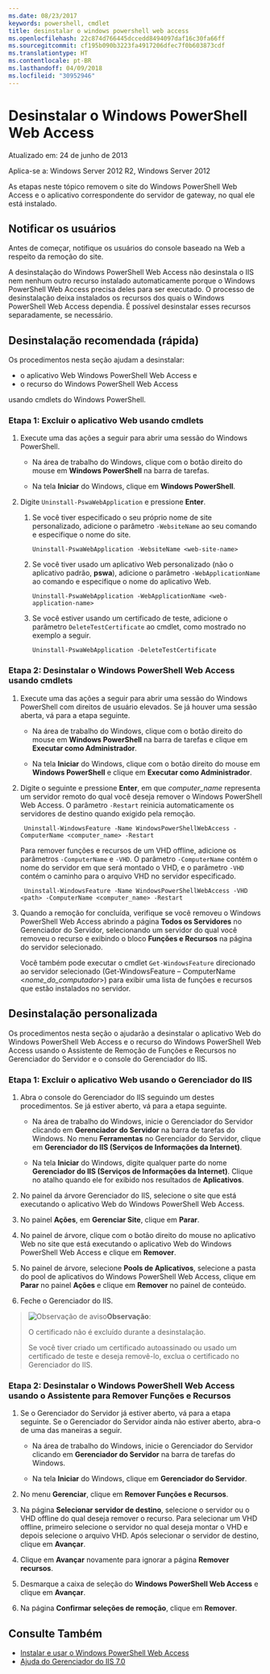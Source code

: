 ```yaml
---
ms.date: 08/23/2017
keywords: powershell, cmdlet
title: desinstalar o windows powershell web access
ms.openlocfilehash: 22c874d766445dccedd8494097daf16c30fa66ff
ms.sourcegitcommit: cf195b090b3223fa4917206dfec7f0b603873cdf
ms.translationtype: HT
ms.contentlocale: pt-BR
ms.lasthandoff: 04/09/2018
ms.locfileid: "30952946"
---
```

# <a name="uninstall-windows-powershell-web-access"></a>Desinstalar o Windows PowerShell Web Access

Atualizado em: 24 de junho de 2013

Aplica-se a: Windows Server 2012 R2, Windows Server 2012

As etapas neste tópico removem o site do Windows PowerShell Web Access e o aplicativo correspondente do servidor de gateway, no qual ele está instalado.

## <a name="notify-users"></a>Notificar os usuários

Antes de começar, notifique os usuários do console baseado na Web a respeito da remoção do site.

A desinstalação do Windows PowerShell Web Access não desinstala o IIS nem nenhum outro recurso instalado automaticamente porque o Windows PowerShell Web Access precisa deles para ser executado.
O processo de desinstalação deixa instalados os recursos dos quais o Windows PowerShell Web Access dependia. É possível desinstalar esses recursos separadamente, se necessário.

## <a name="recommended-quick-uninstallation"></a>Desinstalação recomendada (rápida)

Os procedimentos nesta seção ajudam a desinstalar:

- o aplicativo Web Windows PowerShell Web Access e
- o recurso do Windows PowerShell Web Access

usando cmdlets do Windows PowerShell.

### <a name="step-1-delete-the-web-application-using-cmdlets"></a>Etapa 1: Excluir o aplicativo Web usando cmdlets

1. Execute uma das ações a seguir para abrir uma sessão do Windows PowerShell.

    -   Na área de trabalho do Windows, clique com o botão direito do mouse em **Windows PowerShell** na barra de tarefas.

    -   Na tela **Iniciar** do Windows, clique em **Windows PowerShell**.

2. Digite `Uninstall-PswaWebApplication` e pressione **Enter**.
   1. Se você tiver especificado o seu próprio nome de site personalizado, adicione o parâmetro `-WebsiteName` ao seu comando e especifique o nome do site.

        `Uninstall-PswaWebApplication -WebsiteName <web-site-name>`
   1. Se você tiver usado um aplicativo Web personalizado (não o aplicativo padrão, **pswa**), adicione o parâmetro `-WebApplicationName` ao comando e especifique o nome do aplicativo Web.

        `Uninstall-PswaWebApplication -WebApplicationName <web-application-name>`
   1. Se você estiver usando um certificado de teste, adicione o parâmetro `DeleteTestCertificate` ao cmdlet, como mostrado no exemplo a seguir.

        `Uninstall-PswaWebApplication -DeleteTestCertificate`

### <a name="step-2-uninstall-windows-powershell-web-access-using-cmdlets"></a>Etapa 2: Desinstalar o Windows PowerShell Web Access usando cmdlets

1. Execute uma das ações a seguir para abrir uma sessão do Windows PowerShell com direitos de usuário elevados. Se já houver uma sessão aberta, vá para a etapa seguinte.

    -   Na área de trabalho do Windows, clique com o botão direito do mouse em **Windows PowerShell** na barra de tarefas e clique em **Executar como Administrador**.

    -   Na tela **Iniciar** do Windows, clique com o botão direito do mouse em **Windows PowerShell** e clique em **Executar como Administrador**.

1. Digite o seguinte e pressione **Enter**, em que *computer_name* representa um servidor remoto do qual você deseja remover o Windows PowerShell Web Access. O parâmetro `-Restart` reinicia automaticamente os servidores de destino quando exigido pela remoção.

        Uninstall-WindowsFeature -Name WindowsPowerShellWebAccess -ComputerName <computer_name> -Restart

    Para remover funções e recursos de um VHD offline, adicione os parâmetros `-ComputerName` e `-VHD`. O parâmetro `-ComputerName` contém o nome do servidor em que será montado o VHD, e o parâmetro `-VHD` contém o caminho para o arquivo VHD no servidor especificado.

        Uninstall-WindowsFeature -Name WindowsPowerShellWebAccess -VHD <path> -ComputerName <computer_name> -Restart

1. Quando a remoção for concluída, verifique se você removeu o Windows PowerShell Web Access abrindo a página **Todos os Servidores** no Gerenciador do Servidor, selecionando um servidor do qual você removeu o recurso e exibindo o bloco **Funções e Recursos** na página do servidor selecionado.

    Você também pode executar o cmdlet `Get-WindowsFeature` direcionado ao servidor selecionado (Get-WindowsFeature – ComputerName &lt;*nome_do_computador*&gt;) para exibir uma lista de funções e recursos que estão instalados no servidor.

## <a name="custom-uninstallation"></a>Desinstalação personalizada

Os procedimentos nesta seção o ajudarão a desinstalar o aplicativo Web do Windows PowerShell Web Access e o recurso do Windows PowerShell Web Access usando o Assistente de Remoção de Funções e Recursos no Gerenciador do Servidor e o console do Gerenciador do IIS.

### <a name="step-1-delete-the-web-application-using-iis-manager"></a>Etapa 1: Excluir o aplicativo Web usando o Gerenciador do IIS


1. Abra o console do Gerenciador do IIS seguindo um destes procedimentos. Se já estiver aberto, vá para a etapa seguinte.

    -   Na área de trabalho do Windows, inicie o Gerenciador do Servidor clicando em **Gerenciador do Servidor** na barra de tarefas do Windows. No menu **Ferramentas** no Gerenciador do Servidor, clique em **Gerenciador do IIS (Serviços de Informações da Internet)**.

    -   Na tela **Iniciar** do Windows, digite qualquer parte do nome **Gerenciador do IIS (Serviços de Informações da Internet)**. Clique no atalho quando ele for exibido nos resultados de **Aplicativos**.

1. No painel da árvore Gerenciador do IIS, selecione o site que está executando o aplicativo Web do Windows PowerShell Web Access.

1. No painel **Ações**, em **Gerenciar Site**, clique em **Parar**.

1. No painel de árvore, clique com o botão direito do mouse no aplicativo Web no site que está executando o aplicativo Web do Windows PowerShell Web Access e clique em **Remover**.

1. No painel de árvore, selecione **Pools de Aplicativos**, selecione a pasta do pool de aplicativos do Windows PowerShell Web Access, clique em **Parar** no painel **Ações** e clique em **Remover** no painel de conteúdo.

1. Feche o Gerenciador do IIS.

> ![Observação de aviso](images/SecurityNote.jpeg)**Observação**:
>
> O certificado não é excluído durante a desinstalação.
>
> Se você tiver criado um certificado autoassinado ou usado um certificado de teste e deseja removê-lo, exclua o certificado no Gerenciador do IIS.

### <a name="step-2-uninstall-windows-powershell-web-access-using-the-remove-roles-and-features-wizard"></a>Etapa 2: Desinstalar o Windows PowerShell Web Access usando o Assistente para Remover Funções e Recursos

1. Se o Gerenciador do Servidor já estiver aberto, vá para a etapa seguinte. Se o Gerenciador do Servidor ainda não estiver aberto, abra-o de uma das maneiras a seguir.

    -   Na área de trabalho do Windows, inicie o Gerenciador do Servidor clicando em **Gerenciador do Servidor** na barra de tarefas do Windows.

    -   Na tela **Iniciar** do Windows, clique em **Gerenciador do Servidor**.

1. No menu **Gerenciar**, clique em **Remover Funções e Recursos**.

1. Na página **Selecionar servidor de destino**, selecione o servidor ou o VHD offline do qual deseja remover o recurso. Para selecionar um VHD offline, primeiro selecione o servidor no qual deseja montar o VHD e depois selecione o arquivo VHD. Após selecionar o servidor de destino, clique em **Avançar**.

1. Clique em **Avançar** novamente para ignorar a página **Remover recursos**.

1. Desmarque a caixa de seleção do **Windows PowerShell Web Access** e clique em **Avançar**.

1. Na página **Confirmar seleções de remoção**, clique em **Remover**.

## <a name="see-also"></a>Consulte Também

- [Instalar e usar o Windows PowerShell Web Access](install-and-use-windows-powershell-web-access.md)
- [Ajuda do Gerenciador do IIS 7.0](https://technet.microsoft.com/library/cc732664.aspx)
